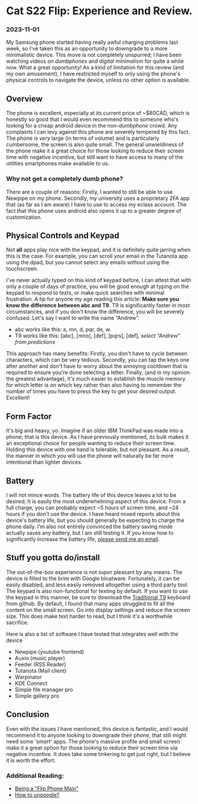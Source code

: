 # Cat S22 Flip: Experience and Review.
### 2023-11-01

My Samsung phone started having really awful charging problems last week, so I've taken this as an opportunity to downgrade to a more minimalistic device. This move is not completely unspurred; I have been watching videos on *dumbphones* and *digital minimalism* for quite a while now. What a great opportunity! As a kind of limitation for this review (and my own amusement), I have restricted myself to only using the phone's physical controls to navigate the device, unless no other option is available. 

## Overview
The phone is excellent, especially at its current price of ~$80CAD, which is honestly so good that I would even recommend this to someone who's looking for a cheap android device in the non-*dumbphone* crowd. Any complaints I can levy against this phone are severely tempered by this fact. The phone is *very* large (in terms of volume) and is particularly cumbersome, the screen is also quite small. The general unwieldiness of the phone make it a great choice for those looking to reduce their screen time with negative incentive, but still want to have access to many of the utilities smartphones make available to us.

### Why not get a completely dumb phone?
There are a couple of reasons: Firstly, I wanted to still be able to use Newpipe on my phone. Secondly, my university uses a proprietary 2FA app that (as far as I am aware) I have to use to access my eclass account. The fact that this phone uses android also opens it up to a greater degree of customization.

## Physical Controls and Keypad
 Not **all** apps play nice with the keypad, and it is definitely quite jarring when this is the case. For example, you can scroll your email in the Tutanota app using the dpad, but you cannot select any emails without using the touchscreen. 
 
 I've never actually typed on this kind of keypad before, I can attest that with only a couple of days of practice, you will be good enough at typing on the keypad to respond to texts, or make quick searches with minimal frustration. A tip for anyone my age reading this article: **Make sure you know the difference between abc and T9**. T9 is significantly faster in most circumstances, and if you don't know the difference, you will be severely confused. Let's say I want to write the name “Andrew”.
 
- abc works like this: a, mn, d, pqr, de, w.
- T9 works like this: [abc], [mno], [def], [pqrs], [def], *select "Andrew" from predictions*
 
 This approach has many benefits: Firstly, you don't have to cycle between characters, which can be very tedious. Secondly, you can tap the keys one after another and don't have to worry about the annoying cooldown that is required to ensure you're done selecting a letter. Finally, (and in my opinion the greatest advantage), it's much easier to establish the muscle memory for which letter is on which key rather than also having to remember the number of times you have to press the key to get your desired output. Excellent! 
 
 ## Form Factor
 It's big and heavy, yo. Imagine if an older IBM ThinkPad was made into a phone; that is this device. As I have previously mentioned, its bulk makes it an exceptional choice for people wanting to reduce their screen time. Holding this device with one hand is tolerable, but not pleasant. As a result, the manner in which you will use the phone will naturally be far more intentional than lighter devices.
 
 ## Battery
 I will not mince words. The battery life of this device leaves a lot to be desired; It is easily the most underwhelming aspect of this device. From a full charge, you can probably expect ~5 hours of screen time, and ~24 hours if you don't use the device. I have heard mixed reports about this device's battery life, but you should generally be expecting to charge the phone daily. I'm also not entirely convinced the battery saving mode actually saves any battery, but I am still testing it. If you know how to significantly increase the battery life, [please send me an email](mailto:voicedrew11@tutamail.com).
 
## Stuff you gotta do/install
The out-of-the-box experience is not *super* pleasant by any means. The device is filled to the brim with Google bloatware. Fortunately, it can be easily disabled, and less easily removed altogether using a third party tool. The keypad is also non-functional for texting by default. If you want to use the keypad in this manner, be sure to download the [Traditional T9](https://github.com/sspanak/tt9) keyboard from github. By default, I found that many apps struggled to fit all the content on the small screen. Go into display settings and reduce the screen size. This does make text harder to read, but I think it's a worthwhile sacrifice.

Here is also a list of software I have tested that integrates well with the device
- Newpipe (youtube frontend)
- Auxio (music player)
- Feeder (RSS Reader)
- Tutanota (Mail client)
- Warpinator
- KDE Connect
- Simple file manager pro
- Simple gallery pro

## Conclusion
Even with the issues I have mentioned, this device is fantastic, and I would recommend it to anyone looking to downgrade their phone, that still might need some *'smart'* apps. The phone's massive profile and small screen make it a great option for those looking to reduce their screen time via negative incentive. It does take some tinkering to get just right, but I believe it is worth the effort.

### Additional Reading:
- [Being a "Flip Phone Main"](https://whitevhs.xyz/articles/2023/08/31/flip-phone-main)
- [How to ungoogle?](https://forum.agoraroad.com/index.php?threads/how-to-ungoogle.6080/#post-87071)

